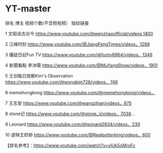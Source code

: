 # YT-master

排名	博主	视频个数(不含短视频）	指纹链接


1	文昭谈古论今
https://www.youtube.com/@wenzhaoofficial/videos,1400

2	江峰时刻
https://www.youtube.com/@JiangFengTimes/videos，1288	

3	攝徒日記Fun TV
https://www.youtube.com/@funtv8964/videos，1349	

4	新聞看點 李沐陽
https://www.youtube.com/@MuYangShow/videos，1901	

5	王剑每日观察Kim's Observation
https://www.youtube.com/@wongkim728/videos，746	

6	memehongkong
https://www.youtube.com/@memehongkong/videos，

7	王志安
https://www.youtube.com/@wangzhian/videos，875	

8	stone记
https://www.youtube.com/@stone_ji/videos，7038...	

9	Leonard
https://www.youtube.com/@leonard2834/videos，239	

10	波特王好帥
https://www.youtube.com/@Realpotterking/videos，600	

【排名参考】：https://www.youtube.com/watch?v=yIUk5oMroFc
